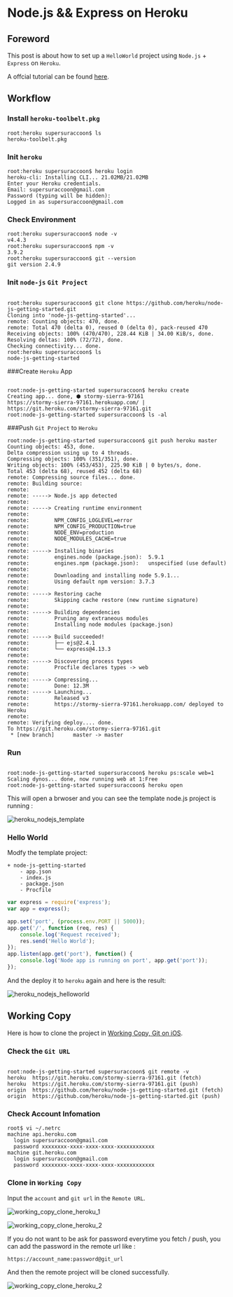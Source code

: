 # Node.js && Express on Heroku 

## Foreword
This post is about how to set up a `HelloWorld` project using `Node.js` + `Express` on `Heroku`.

A offcial tutorial can be found [here](https://devcenter.heroku.com/articles/getting-started-with-nodejs#introduction).

## Workflow

### Install `heroku-toolbelt.pkg` 

```shell
root:heroku supersuraccoon$ ls
heroku-toolbelt.pkg
```

### Init `heroku`

```shell
root:heroku supersuraccoon$ heroku login
heroku-cli: Installing CLI... 21.02MB/21.02MB
Enter your Heroku credentials.
Email: supersuraccoon@gmail.com
Password (typing will be hidden): 
Logged in as supersuraccoon@gmail.com
```

### Check Environment

```shell
root:heroku supersuraccoon$ node -v
v4.4.3
root:heroku supersuraccoon$ npm -v
3.9.2
root:heroku supersuraccoon$ git --version
git version 2.4.9
```

### Init `node-js` `Git Project`

```shell

root:heroku supersuraccoon$ git clone https://github.com/heroku/node-js-getting-started.git
Cloning into 'node-js-getting-started'...
remote: Counting objects: 470, done.
remote: Total 470 (delta 0), reused 0 (delta 0), pack-reused 470
Receiving objects: 100% (470/470), 228.44 KiB | 34.00 KiB/s, done.
Resolving deltas: 100% (72/72), done.
Checking connectivity... done.
root:heroku supersuraccoon$ ls
node-js-getting-started
```
###Create `Heroku` App
```shell

root:node-js-getting-started supersuraccoon$ heroku create
Creating app... done, ⬢ stormy-sierra-97161
https://stormy-sierra-97161.herokuapp.com/ | https://git.heroku.com/stormy-sierra-97161.git
root:node-js-getting-started supersuraccoon$ ls -al
```
###Push `Git Project` to `Heroku` 

```shell
root:node-js-getting-started supersuraccoon$ git push heroku master
Counting objects: 453, done.
Delta compression using up to 4 threads.
Compressing objects: 100% (351/351), done.
Writing objects: 100% (453/453), 225.90 KiB | 0 bytes/s, done.
Total 453 (delta 68), reused 452 (delta 68)
remote: Compressing source files... done.
remote: Building source:
remote: 
remote: -----> Node.js app detected
remote: 
remote: -----> Creating runtime environment
remote:        
remote:        NPM_CONFIG_LOGLEVEL=error
remote:        NPM_CONFIG_PRODUCTION=true
remote:        NODE_ENV=production
remote:        NODE_MODULES_CACHE=true
remote: 
remote: -----> Installing binaries
remote:        engines.node (package.json):  5.9.1
remote:        engines.npm (package.json):   unspecified (use default)
remote:        
remote:        Downloading and installing node 5.9.1...
remote:        Using default npm version: 3.7.3
remote: 
remote: -----> Restoring cache
remote:        Skipping cache restore (new runtime signature)
remote: 
remote: -----> Building dependencies
remote:        Pruning any extraneous modules
remote:        Installing node modules (package.json)
remote: 
remote: -----> Build succeeded!
remote:        ├── ejs@2.4.1
remote:        └── express@4.13.3
remote:        
remote: -----> Discovering process types
remote:        Procfile declares types -> web
remote: 
remote: -----> Compressing...
remote:        Done: 12.3M
remote: -----> Launching...
remote:        Released v3
remote:        https://stormy-sierra-97161.herokuapp.com/ deployed to Heroku
remote: 
remote: Verifying deploy.... done.
To https://git.heroku.com/stormy-sierra-97161.git
 * [new branch]      master -> master
```
### Run
```shell

root:node-js-getting-started supersuraccoon$ heroku ps:scale web=1
Scaling dynos... done, now running web at 1:Free
root:node-js-getting-started supersuraccoon$ heroku open
```
This will open a brwoser and you can see the template node.js project is running :

 ![heroku_nodejs_template](snapshot/heroku_nodejs_template.png)

### Hello World

Modfy the template project:

```
+ node-js-getting-started
	- app.json
	- index.js
	- package.json
	- Procfile
```

```javascript
var express = require('express');
var app = express();

app.set('port', (process.env.PORT || 5000));
app.get('/', function (req, res) {
	console.log('Request received');
  	res.send('Hello World');
});
app.listen(app.get('port'), function() {
  	console.log('Node app is running on port', app.get('port'));
});
```

And the deploy it to `heroku` again and here is the result:

 ![heroku_nodejs_helloworld](snapshot/heroku_nodejs_helloworld.png)



## Working Copy

Here is how to clone the project in [Working Copy, Git on iOS](http://workingcopyapp.com/).

### Check the `Git URL` 


```shell

root:node-js-getting-started supersuraccoon$ git remote -v
heroku  https://git.heroku.com/stormy-sierra-97161.git (fetch)
heroku  https://git.heroku.com/stormy-sierra-97161.git (push)
origin  https://github.com/heroku/node-js-getting-started.git (fetch)
origin  https://github.com/heroku/node-js-getting-started.git (push)
```

### Check Account Infomation

```shell
root$ vi ~/.netrc
machine api.heroku.com
  login supersuraccoon@gmail.com
  password xxxxxxxx-xxxx-xxxx-xxxx-xxxxxxxxxxxx
machine git.heroku.com
  login supersuraccoon@gmail.com
  password xxxxxxxx-xxxx-xxxx-xxxx-xxxxxxxxxxxx
```

### Clone in `Working Copy`

Input the `account` and `git url` in the `Remote URL`.

![working_copy_clone_heroku_1](snapshot/working_copy_clone_heroku_1.png)

![working_copy_clone_heroku_2](snapshot/working_copy_clone_heroku_2.png)

If you do not want to be ask for password everytime you fetch / push, you can add the password in the remote url like :

```
https://account_name:password@git_url
```
And then the remote project will be cloned successfully.

![working_copy_clone_heroku_2](snapshot/working_copy_clone_heroku_3.png)



